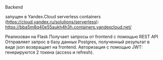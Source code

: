Backend

запущен в Yandex.Cloud serverless containers (https://cloud.yandex.ru/solutions/serverless):
https://bba5m8q40e55aukh4h3h.containers.yandexcloud.net/

Реализован на Flask
Получает запросы от frontend с помощью REST API
Отправляет запрос в базу данных Postgres, полученный результат в виде json возвращает на frontend.
Авторизация с помощью JWT: генерируются 2 токена (access и refresh).

